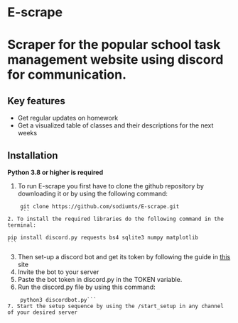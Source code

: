 # E-scrape
Scraper for the popular school task management website using discord for communication.
==========

Key features
-------------

- Get regular updates on homework
- Get a visualized table of classes and their descriptions for the next weeks

Installation
-------------

**Python 3.8 or higher is required**

1. To run E-scrape you first have to clone the github repository by downloading it or by using the following command:
```
    git clone https://github.com/sodiumts/E-scrape.git
    ```
2. To install the required libraries do the following command in the terminal:
```
    pip install discord.py requests bs4 sqlite3 numpy matplotlib
    ```
3. Then set-up a discord bot and get its token by following the guide in [this](https://docs.discordbotstudio.org/setting-up-dbs/finding-your-bot-token) site
4. Invite the bot to your server
5. Paste the bot token in discord.py in the TOKEN variable.
6. Run the discord.py file by using this command:
```
    python3 discordbot.py```
7. Start the setup sequence by using the /start_setup in any channel of your desired server



